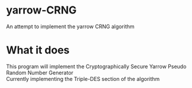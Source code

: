 # yarrow-CRNG
An attempt to implement the yarrow CRNG algorithm
# What it does
This program will implement the Cryptographically Secure Yarrow Pseudo Random Number Generator   
Currently implementing the Triple-DES section of the algorithm
